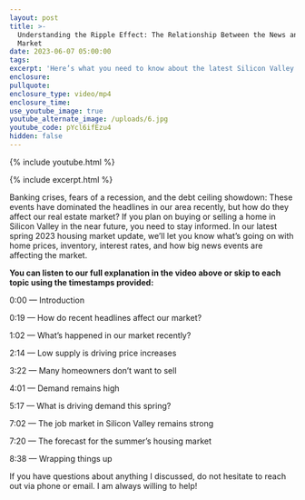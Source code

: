 ```yaml
---
layout: post
title: >-
  Understanding the Ripple Effect: The Relationship Between the News and Our
  Market
date: 2023-06-07 05:00:00
tags:
excerpt: 'Here’s what you need to know about the latest Silicon Valley housing news. '
enclosure:
pullquote:
enclosure_type: video/mp4
enclosure_time:
use_youtube_image: true
youtube_alternate_image: /uploads/6.jpg
youtube_code: pYcl6ifEzu4
hidden: false
---
```

{% include youtube.html %}

{% include excerpt.html %}

Banking crises, fears of a recession, and the debt ceiling showdown: These events have dominated the headlines in our area recently, but how do they affect our real estate market? If you plan on buying or selling a home in Silicon Valley in the near future, you need to stay informed. In our latest spring 2023 housing market update, we’ll let you know what’s going on with home prices, inventory, interest rates, and how big news events are affecting the market.&nbsp;

**You can listen to our full explanation in the video above or skip to each topic using the timestamps provided:**

0:00 — Introduction

0:19 — How do recent headlines affect our market?

1:02 — What’s happened in our market recently?

2:14 — Low supply is driving price increases&nbsp;

3:22 — Many homeowners don’t want to sell

4:01 — Demand remains high&nbsp;

5:17 — What is driving demand this spring?

7:02 — The job market in Silicon Valley remains strong

7:20 — The forecast for the summer’s housing market&nbsp;

8:38 — Wrapping things up

If you have questions about anything I discussed, do not hesitate to reach out via phone or email. I am always willing to help!